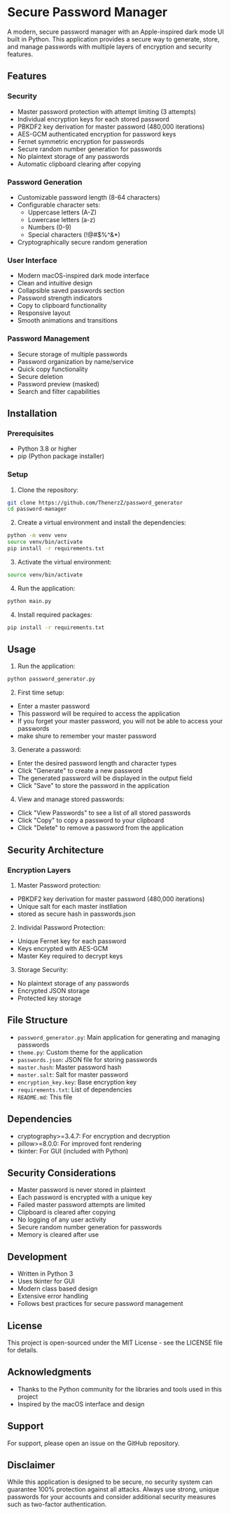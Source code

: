 # Secure Password Manager

A modern, secure password manager with an Apple-inspired dark mode UI built in Python. This application provides a secure way to generate, store, and manage passwords with multiple layers of encryption and security features.


## Features

### Security
- Master password protection with attempt limiting (3 attempts)
- Individual encryption keys for each stored password
- PBKDF2 key derivation for master password (480,000 iterations)
- AES-GCM authenticated encryption for password keys
- Fernet symmetric encryption for passwords
- Secure random number generation for passwords
- No plaintext storage of any passwords
- Automatic clipboard clearing after copying

### Password Generation
- Customizable password length (8-64 characters)
- Configurable character sets:
  - Uppercase letters (A-Z)
  - Lowercase letters (a-z)
  - Numbers (0-9)
  - Special characters (!@#$%^&*)
- Cryptographically secure random generation

### User Interface
- Modern macOS-inspired dark mode interface
- Clean and intuitive design
- Collapsible saved passwords section
- Password strength indicators
- Copy to clipboard functionality
- Responsive layout
- Smooth animations and transitions

### Password Management
- Secure storage of multiple passwords
- Password organization by name/service
- Quick copy functionality
- Secure deletion
- Password preview (masked)
- Search and filter capabilities

## Installation

### Prerequisites
- Python 3.8 or higher
- pip (Python package installer)

### Setup

1. Clone the repository:
```bash
git clone https://github.com/ThenerzZ/password_generator
cd password-manager
```
2. Create a virtual environment and install the dependencies:
```bash
python -m venv venv
source venv/bin/activate
pip install -r requirements.txt
```
3. Activate the virtual environment:
```bash
source venv/bin/activate
```
4. Run the application:
```bash
python main.py
```
4. Install required packages:
```bash
pip install -r requirements.txt
```
## Usage

1. Run the application:
```bash
python password_generator.py
```
2. First time setup: 
- Enter a master password
- This password will be required to access the application
- If you forget your master password, you will not be able to access your passwords
- make shure to remember your master password

3. Generate a password:
- Enter the desired password length and character types
- Click "Generate" to create a new password
- The generated password will be displayed in the output field
- Click "Save" to store the password in the application

4. View and manage stored passwords:
- Click "View Passwords" to see a list of all stored passwords
- Click "Copy" to copy a password to your clipboard
- Click "Delete" to remove a password from the application

## Security Architecture

### Encryption Layers
1. Master Password protection:
- PBKDF2 key derivation for master password (480,000 iterations)
- Unique salt for each master instllation
- stored as secure hash in passwords.json

2. Individal Password Protection:
- Unique Fernet key for each password
- Keys encrypted with AES-GCM
- Master Key required to decrypt keys

3. Storage Security:
- No plaintext storage of any passwords
- Encrypted JSON storage
- Protected key storage

## File Structure
- `password_generator.py`: Main application for generating and managing passwords
- `theme.py`: Custom theme for the application
- `passwords.json`: JSON file for storing passwords
- `master.hash`: Master password hash
- `master.salt`: Salt for master password
- `encryption_key.key`: Base encryption key
- `requirements.txt`: List of dependencies
- `README.md`: This file

## Dependencies
- cryptography>=3.4.7: For encryption and decryption
- pillow>=8.0.0: For improved font rendering
- tkinter: For GUI (included with Python)

## Security Considerations
- Master password is never stored in plaintext
- Each password is encrypted with a unique key
- Failed master password attempts are limited
- Clipboard is cleared after copying
- No logging of any user activity
- Secure random number generation for passwords
- Memory is cleared after use

## Development
- Written in Python 3
- Uses tkinter for GUI
- Modern class based design
- Extensive error handling 
- Follows best practices for secure password management

## License

This project is open-sourced under the MIT License - see the LICENSE file for details.

## Acknowledgments

- Thanks to the Python community for the libraries and tools used in this project
- Inspired by the macOS interface and design

## Support
For support, please open an issue on the GitHub repository.

## Disclaimer
While this application is designed to be secure, no security system can guarantee 100% protection against all attacks. Always use strong, unique passwords for your accounts and consider additional security measures such as two-factor authentication.

